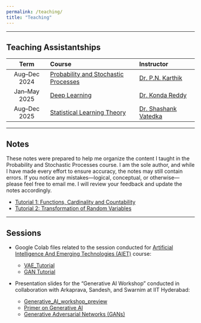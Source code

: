 ```yaml
---
permalink: /teaching/
title: "Teaching"
---
```


---

## Teaching Assistantships

| Term | Course | Instructor |
| :---: | :------------------------------------------ | :---------------------------------- |
| Aug–Dec 2024 | [Probability and Stochastic Processes](https://karthikpn.com/#/teaching/Probability-2024) | [Dr. P.N. Karthik](https://karthikpn.com) |
| Jan–May 2025 | [Deep Learning](https://krmopuri.github.io/dl25/) | [Dr. Konda Reddy](https://krmopuri.github.io/) |
| Aug–Dec 2025 | [Statistical Learning Theory](https://people.iith.ac.in/shashankvatedka/html/courses/2025/EE6327/course_details.html) | [Dr. Shashank Vatedka ](https://people.iith.ac.in/shashankvatedka/html/home.html) |

---
## Notes 
These notes were prepared to help me organize the content I taught in the Probability and Stochastic Processes course. I am the sole author, and while I have made every effort to ensure accuracy, the notes may still contain errors. If you notice any mistakes—logical, conceptual, or otherwise—please feel free to email me. I will review your feedback and update the notes accordingly.

- [Tutorial 1: Functions, Cardinality and Countability](https://drive.google.com/file/d/14rxvUuAeJjB99DxZRF0C-_xJmF9ol9DH/view?usp=sharing)
- [Tutorial 2: Transformation of Random Variables](https://drive.google.com/file/d/1HPHZ6dVaKUSYaXTDD54VvwcFjH5loSYL/view?usp=sharing)

---
## Sessions 

* Google Colab files related to the session conducted for [Artificial Intelligence And
Emerging Technologies (AIET)](https://talentsprint.com/course/artificial-intelligence-iit-hyderabad) course:

  * [VAE_Tutorial](https://colab.research.google.com/drive/1y9kd5rNufOa9iR3sQBb5PWoPULK-jLdI?usp=sharing)
  * [GAN Tutorial](https://colab.research.google.com/drive/1UTf2uzHgBg2no4LVFaf3O9l_EXmU9Hjl?usp=sharing)

* Presentation slides for the “Generative AI Workshop” conducted in collaboration with Arkaprava, Sandesh, and Swarnim at IIT Hyderabad:
  * [Generative_AI_workshop_preview](https://drive.google.com/file/d/1i-Fx38FhAGpeWbb7dgOzj2xQjirDGCul/view?usp=sharing)
  * [Primer on Generative AI](https://drive.google.com/file/d/1M0ajIMdpAqziDLn12Oyt0unSv6cfiWQa/view?usp=sharing)
  * [Generative Adversarial Networks (GANs)](https://drive.google.com/file/d/1fhoeEnoqiaQL3GkUI5LJOf-CaZr4i-uc/view?usp=sharing)
